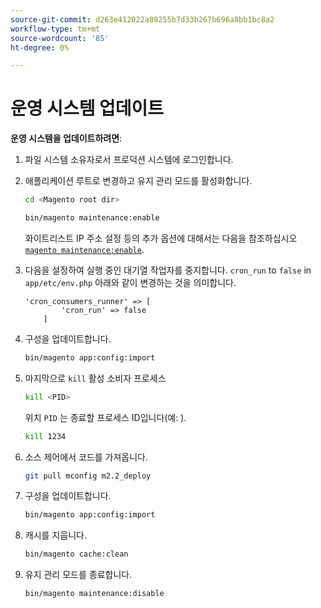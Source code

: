 ```yaml
---
source-git-commit: d263e412022a89255b7d33b267b696a8bb1bc8a2
workflow-type: tm+mt
source-wordcount: '85'
ht-degree: 0%

---
```

# 운영 시스템 업데이트

**운영 시스템을 업데이트하려면**:

1. 파일 시스템 소유자로서 프로덕션 시스템에 로그인합니다.
1. 애플리케이션 루트로 변경하고 유지 관리 모드를 활성화합니다.

   ```bash
   cd <Magento root dir>
   ```

   ```bash
   bin/magento maintenance:enable
   ```

   화이트리스트 IP 주소 설정 등의 추가 옵션에 대해서는 다음을 참조하십시오 [`magento maintenance:enable`](../installation/tutorials/maintenance-mode.md).

1. 다음을 설정하여 실행 중인 대기열 작업자를 중지합니다. `cron_run` to `false` in `app/etc/env.php` 아래와 같이 변경하는 것을 의미합니다.

   ```php?start_inline=1
   'cron_consumers_runner' => [
           'cron_run' => false
       ]
   ```

1. 구성을 업데이트합니다.

   ```bash
   bin/magento app:config:import
   ```

1. 마지막으로 `kill` 활성 소비자 프로세스

   ```bash
   kill <PID>
   ```

   위치 `PID` 는 종료할 프로세스 ID입니다(예: ).

   ```bash
   kill 1234
   ```

1. 소스 제어에서 코드를 가져옵니다.

   ```bash
   git pull mconfig m2.2_deploy
   ```

1. 구성을 업데이트합니다.

   ```bash
   bin/magento app:config:import
   ```

1. 캐시를 지웁니다.

   ```bash
   bin/magento cache:clean
   ```

1. 유지 관리 모드를 종료합니다.

   ```bash
   bin/magento maintenance:disable
   ```
